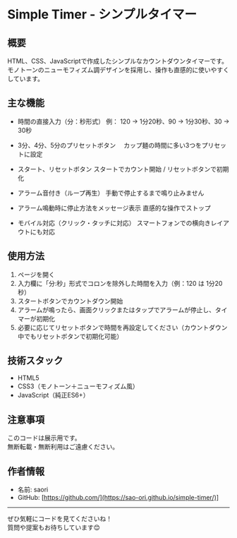 # Simple Timer - シンプルタイマー

## 概要
HTML、CSS、JavaScriptで作成したシンプルなカウントダウンタイマーです。  
モノトーンのニューモフィズム調デザインを採用し、操作も直感的に使いやすくしています。

## 主な機能

- 時間の直接入力（分：秒形式）
  例： 120 → 1分20秒、90 → 1分30秒、30 → 30秒
  
- 3分、4分、5分のプリセットボタン
　カップ麺の時間に多い3つをプリセットに設定

- スタート、リセットボタン
  スタートでカウント開始 / リセットボタンで初期化
  
- アラーム音付き（ループ再生）
  手動で停止するまで鳴り止みません
  
- アラーム鳴動時に停止方法をメッセージ表示
  直感的な操作でストップ
  
- モバイル対応（クリック・タッチに対応）
  スマートフォンでの横向きレイアウトにも対応


## 使用方法

1. ページを開く
2. 入力欄に「分:秒」形式でコロンを除外した時間を入力（例：120 は 1分20秒）
3. スタートボタンでカウントダウン開始
4. アラームが鳴ったら、画面クリックまたはタップでアラームが停止し、タイマーが初期化
5. 必要に応じてリセットボタンで時間を再設定してください（カウントダウン中でもリセットボタンで初期化可能）


## 技術スタック
- HTML5
- CSS3（モノトーン＋ニューモフィズム風）
- JavaScript（純正ES6+）


## 注意事項
このコードは展示用です。  
無断転載・無断利用はご遠慮ください。

## 作者情報
- 名前: saori
- GitHub: [https://github.com/](https://sao-ori.github.io/simple-timer/)]

---

ぜひ気軽にコードを見てくださいね！  
質問や提案もお待ちしています😊
